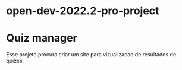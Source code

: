 # open-dev-2022.2-pro-project
# Quiz manager

Esse projeto procura criar um site para vizualizacao de resultados de quizes.